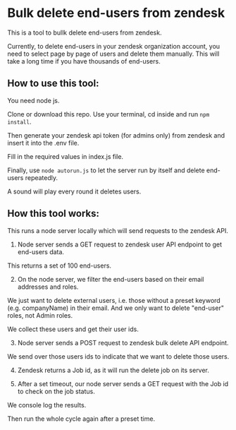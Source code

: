 # Bulk delete end-users from zendesk

This is a tool to bullk delete end-users from zendesk.

Currently, to delete end-users in your zendesk organization account, you need to select page by page of users and delete them manually. This will take a long time if you have thousands of end-users.

## How to use this tool:

You need node js.

Clone or download this repo. Use your terminal, cd inside and run `npm install`.

Then generate your zendesk api token (for admins only) from zendesk and insert it into the .env file.

Fill in the required values in index.js file.

Finally, use `node autorun.js` to let the server run by itself and delete end-users repeatedly.

A sound will play every round it deletes users.

## How this tool works:

This runs a node server locally which will send requests to the zendesk API.

1. Node server sends a GET request to zendesk user API endpoint to get end-users data. 

This returns a set of 100 end-users.

2. On the node server, we filter the end-users based on their email addresses and roles. 

We just want to delete external users, i.e. those without a preset keyword (e.g. companyName) in their email. And we only want to delete "end-user" roles, not Admin roles.

We collect these users and get their user ids.

3. Node server sends a POST request to zendesk bulk delete API endpoint.

We send over those users ids to indicate that we want to delete those users.

4. Zendesk returns a Job id, as it will run the delete job on its server.

5. After a set timeout, our node server sends a GET request with the Job id to check on the job status.

We console log the results.

Then run the whole cycle again after a preset time.